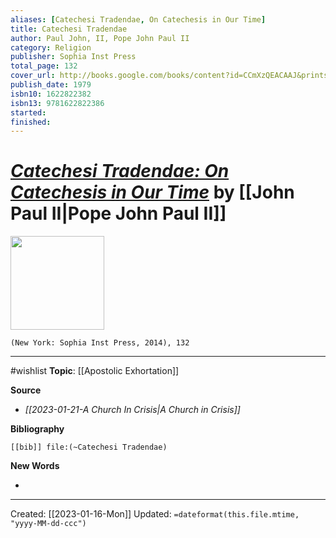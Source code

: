```yaml
---
aliases: [Catechesi Tradendae, On Catechesis in Our Time]
title: Catechesi Tradendae
author: Paul John, II, Pope John Paul II
category: Religion
publisher: Sophia Inst Press
total_page: 132
cover_url: http://books.google.com/books/content?id=CCmXzQEACAAJ&printsec=frontcover&img=1&zoom=1&source=gbs_api
publish_date: 1979
isbn10: 1622822382
isbn13: 9781622822386
started: 
finished: 
---
```

# *[Catechesi Tradendae: On Catechesis in Our Time](https://www.vatican.va/content/john-paul-ii/en/apost_exhortations/documents/hf_jp-ii_exh_16101979_catechesi-tradendae.html)* by [[John Paul II|Pope John Paul II]]

<img src="http://books.google.com/books/content?id=CCmXzQEACAAJ&printsec=frontcover&img=1&zoom=1&source=gbs_api" width=150>

`(New York: Sophia Inst Press, 2014), 132`

--- 
#wishlist
**Topic**: [[Apostolic Exhortation]]

**Source**
- *[[2023-01-21-A Church In Crisis|A Church in Crisis]]*


**Bibliography**

```query
[[bib]] file:(~Catechesi Tradendae)
```
 

**New Words**

- 

---
Created: [[2023-01-16-Mon]]
Updated: `=dateformat(this.file.mtime, "yyyy-MM-dd-ccc")`
